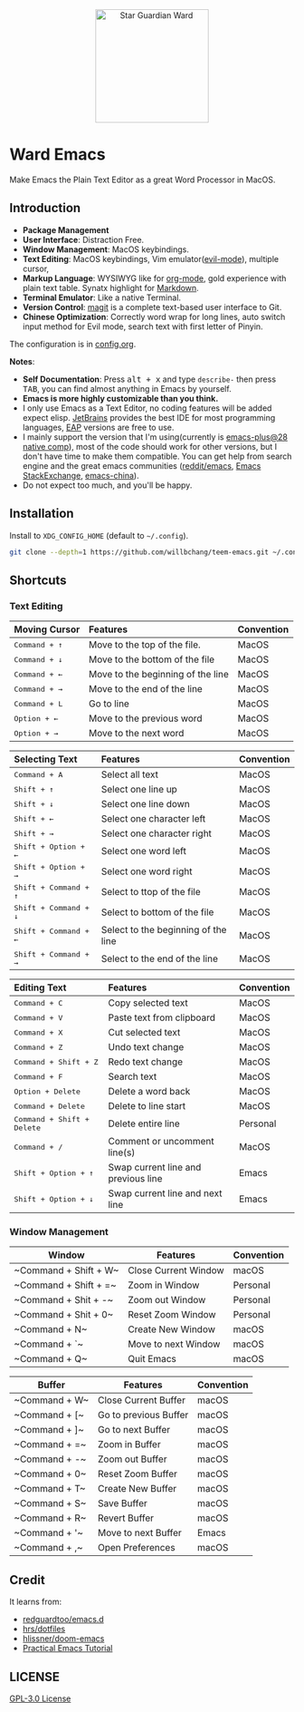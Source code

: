 <div align="center">
    <img width="200" alt="Star Guardian Ward" src="https://user-images.githubusercontent.com/14329786/110733831-9cdb7a00-8261-11eb-9f15-041b70be54b1.png">
</div>


# Ward Emacs

Make Emacs the Plain Text Editor as a great Word Processor in MacOS.



## Introduction

- **Package Management**
- **User Interface**: Distraction Free.
- **Window Management**: MacOS keybindings.
- **Text Editing**: MacOS keybindings, Vim emulator([evil-mode](https://github.com/emacs-evil/evil)), multiple cursor,
- **Markup Language**: WYSIWYG like for [org-mode](https://orgmode.org/), gold experience with plain text table. Synatx highlight for [Markdown](https://daringfireball.net/projects/markdown/).
- **Terminal Emulator**: Like a native Terminal.
- **Version Control**: [magit](https://magit.vc/) is a complete text-based user interface to Git.
- **Chinese Optimization**: Correctly word wrap for long lines, auto switch input method for Evil mode, search text with first letter of Pinyin.

The configuration is in [config.org](config.org).

**Notes**:
- **Self Documentation**: Press <kbd>alt + x</kbd> and type `describe-` then press <kbd>TAB</kbd>, you can find almost anything in Emacs by yourself.
- **Emacs is more highly customizable than you think.**
- I only use Emacs as a Text Editor, no coding features will be added expect elisp. [JetBrains](https://www.jetbrains.com/products/) provides the best IDE for most programming languages, [EAP](https://www.jetbrains.com/resources/eap/) versions are free to use.
- I mainly support the version that I'm using(currently is [emacs-plus@28 native comp](https://github.com/d12frosted/homebrew-emacs-plus)), most of the code should work for other versions, but I don't have time to make them compatible. You can get help from search engine and the great emacs communities ([reddit/emacs](https://www.reddit.com/r/emacs/), [Emacs StackExchange](https://emacs.stackexchange.com/), [emacs-china](https://emacs-china.org/)).
- Do not expect too much, and you'll be happy.


## Installation

Install to `XDG_CONFIG_HOME` (default to `~/.config`).

```bash
git clone --depth=1 https://github.com/willbchang/teem-emacs.git ~/.config/emacs
```


## Shortcuts
### Text Editing

| Moving Cursor          | Features                          | Convention |
|:-----------------------|:----------------------------------|:-----------|
| <kbd>Command + ↑</kbd> | Move to the top of the file.      | MacOS      |
| <kbd>Command + ↓</kbd> | Move to the bottom of the file    | MacOS      |
| <kbd>Command + ←</kbd> | Move to the beginning of the line | MacOS      |
| <kbd>Command + →</kbd> | Move to the end of the line       | MacOS      |
| <kbd>Command + L</kbd> | Go to line                        | MacOS      |
| <kbd>Option + ←</kbd>  | Move to the previous word         | MacOS      |
| <kbd>Option + →</kbd>  | Move to the next word             | MacOS      |

| Selecting Text                 | Features                            | Convention |
|:-------------------------------|:------------------------------------|:-----------|
| <kbd>Command + A</kbd>         | Select all text                     | MacOS      |
| <kbd>Shift + ↑</kbd>           | Select one line up                  | MacOS      |
| <kbd>Shift + ↓</kbd>           | Select one line down                | MacOS      |
| <kbd>Shift + ←</kbd>           | Select one character left           | MacOS      |
| <kbd>Shift + →</kbd>           | Select one character right          | MacOS      |
| <kbd>Shift + Option + ←</kbd>  | Select one word left                | MacOS      |
| <kbd>Shift + Option + →</kbd>  | Select one word right               | MacOS      |
| <kbd>Shift + Command + ↑</kbd> | Select to ttop of the file          | MacOS      |
| <kbd>Shift + Command + ↓</kbd> | Select to bottom of the file        | MacOS      |
| <kbd>Shift + Command + ←</kbd> | Select to the beginning of the line | MacOS      |
| <kbd>Shift + Command + →</kbd> | Select to the end of the line       | MacOS      |



| Editing Text                        | Features                            | Convention |
|:------------------------------------|:------------------------------------|:-----------|
| <kbd>Command + C</kbd>              | Copy selected text                  | MacOS      |
| <kbd>Command + V</kbd>              | Paste text from clipboard           | MacOS      |
| <kbd>Command + X</kbd>              | Cut selected text                   | MacOS      |
| <kbd>Command + Z</kbd>              | Undo text change                    | MacOS      |
| <kbd>Command + Shift + Z</kbd>      | Redo text change                    | MacOS      |
| <kbd>Command + F</kbd>              | Search text                         | MacOS      |
| <kbd>Option  + Delete</kbd>         | Delete a word back                  | MacOS      |
| <kbd>Command + Delete</kbd>         | Delete to line start                | MacOS      |
| <kbd>Command + Shift + Delete</kbd> | Delete entire line                  | Personal   |
| <kbd>Command + /</kbd>              | Comment or uncomment line(s)        | MacOS      |
| <kbd>Shift + Option + ↑</kbd>       | Swap current line and previous line | Emacs      |
| <kbd>Shift + Option + ↓</kbd>       | Swap current line and next line     | Emacs      |





### Window Management
| Window                | Features             | Convention |
|-----------------------|----------------------|------------|
| ~Command + Shift + W~ | Close Current Window | macOS      |
| ~Command + Shift + =~ | Zoom in Window       | Personal   |
| ~Command + Shit + -~  | Zoom out Window      | Personal   |
| ~Command + Shit + 0~  | Reset Zoom Window    | Personal   |
| ~Command + N~         | Create New Window    | macOS      |
| ~Command + `~         | Move to next Window  | macOS      |
| ~Command + Q~         | Quit Emacs           | macOS      |



| Buffer        | Features              | Convention |
|---------------|-----------------------|------------|
| ~Command + W~ | Close Current Buffer  | macOS      |
| ~Command + [~ | Go to previous Buffer | macOS      |
| ~Command + ]~ | Go to next Buffer     | macOS      |
| ~Command + =~ | Zoom in Buffer        | macOS      |
| ~Command + -~ | Zoom out Buffer       | macOS      |
| ~Command + 0~ | Reset Zoom Buffer     | macOS      |
| ~Command + T~ | Create New Buffer     | macOS      |
| ~Command + S~ | Save Buffer           | macOS      |
| ~Command + R~ | Revert Buffer         | macOS      |
| ~Command + '~ | Move to next Buffer   | Emacs      |
| ~Command + ,~ | Open Preferences      | macOS      |



## Credit

It learns from:
- [redguardtoo/emacs.d](https://github.com/redguardtoo/emacs.d)
- [hrs/dotfiles](https://github.com/hrs/dotfiles)
- [hlissner/doom-emacs](https://github.com/hlissner/doom-emacs)
- [Practical Emacs Tutorial](http://ergoemacs.org/emacs/emacs.html)

## LICENSE

[GPL-3.0 License](./LICENSE)
